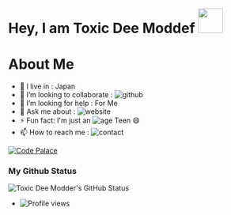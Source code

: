 # Hey, I am Toxic Dee Moddef <img src="https://camo.githubusercontent.com/2c8b3670d933220ae3c023fa1d568682975cce3f10799d0d3ff5ecac394b4ee8/68747470733a2f2f6d656469612e67697068792e636f6d2f6d656469612f31326f75664342304d795a31476f2f67697068792e676966" width="50px">


<!---
TeamNsruto & Boruto is a ✨ special ✨ repository , its all abt coding...
--->

# About Me

-  🚶‍ I live in : Japan <br>
-  👯 I’m looking to collaborate : ![github](https://img.shields.io/badge/On-Github-black)  <br>
-  🤔 I’m looking for help : For  Me  <br>
-  💬 Ask me about : ![website](https://img.shields.io/badge/Go%20to-www.uvindubro.tk-brightgreen) <br>
-  ⚡ Fun fact: I'm just an ![age](https://img.shields.io/badge/Age-15-yellow) Teen 😄
-  📫 How to reach me : ![contact](https://img.shields.io/badge/Contact%20me-On%20Telegram-blue)

[![Code Palace](https://img.shields.io/youtube/channel/subscribers/ToxicGamingMods=Toxic%20Modder&style=social)](https://www.youtube.com/c/ToxicGamingMods/videos)

### My Github Status
![Toxic Dee Modder's GitHub Status](https://github-readme-stats.vercel.app/api?username=TeamBossBaby&theme=dark&show_icons=true)

- ![Profile views](https://gpvc.arturio.dev/UvinduBro)
